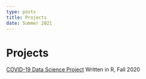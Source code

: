 ```yaml
---
type: posts
title: Projects
date: Summer 2021
---
```



# Projects


[COVID-19 Data Science Project](https://philwee.github.io/index.html)
Written in R, Fall 2020
